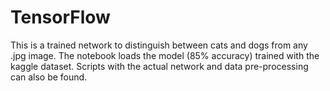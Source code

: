 # TensorFlow

This is a trained network to distinguish between cats and dogs from any .jpg image. The notebook loads the model (85% accuracy) trained with the kaggle dataset. Scripts with the actual network and data pre-processing can also be found.
